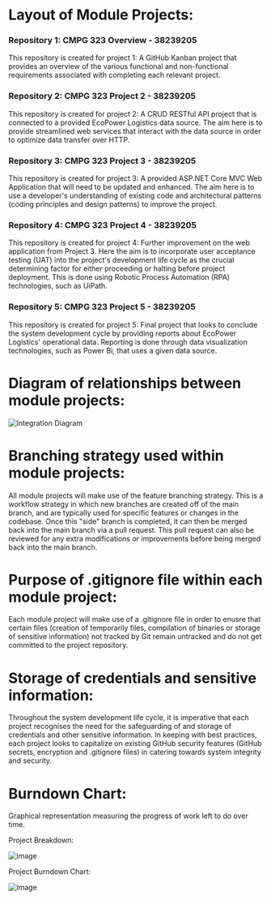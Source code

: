 # Layout of Module Projects:

### Repository 1: CMPG 323 Overview - 38239205

This repository is created for project 1:
A GitHub Kanban project that provides an overview of the various functional and non-functional requirements associated with completing each relevant project.

### Repository 2: CMPG 323 Project 2 - 38239205

This repository is created for project 2:
A CRUD RESTful API project that is connected to a provided EcoPower Logistics data source. The aim here is to provide streamlined web services that interact with the data source in order to optimize data transfer over HTTP.

### Repository 3: CMPG 323 Project 3 - 38239205

This repository is created for project 3:
A provided ASP.NET Core MVC Web Application that will need to be updated and enhanced. The aim here is to use a developer's understanding of existing code and architectural patterns (coding principles and design patterns) to improve the project.

### Repository 4: CMPG 323 Project 4 - 38239205

This repository is created for project 4:
Further improvement on the web application from Project 3. Here the aim is to incorporate user acceptance testing (UAT) into the project's development life cycle as the crucial determining factor for either proceeding or halting before project deployment. This is done using Robotic Process Automation (RPA) technologies, such as UiPath.

### Repository 5: CMPG 323 Project 5 - 38239205

This repository is created for project 5:
Final project that looks to conclude the system development cycle by providing reports about EcoPower Logistics' operational data. Reporting is done through data visualization technologies, such as Power Bi, that uses a given data source.

# Diagram of relationships between module projects:

![Integration Diagram](https://github.com/SambaRuba/CMPG-323-Overview---38239205/assets/111650084/9fc2a56a-a06c-428b-af36-333afa436dee)

# Branching strategy used within module projects:

All module projects will make use of the feature branching strategy. This is a workflow strategy in which new branches are created off of the main branch, and are typically used for specific features or changes in the codebase. Once this "side" branch is completed, it can then be merged back into the main branch via a pull request. This pull request can also be reviewed for any extra modifications or improvements before being merged back into the main branch.

# Purpose of .gitignore file within each module project:

Each module project will make use of a .gitignore file in order to enusre that certain files (creation of temporarily files, compilation of binaries or storage of sensitive information) not tracked by Git remain untracked and do not get committed to the project repository.

# Storage of credentials and sensitive information:

Throughout the system development life cycle, it is imperative that each project recognises the need for the safeguarding of and storage of credentials and other sensitive information. In keeping with best practices, each project looks to capitalize on existing GitHub security features (GitHub secrets, encryption and .gitignore files) in catering towards system integrity and security.

# Burndown Chart:

Graphical representation measuring the progress of work left to do over time.

Project Breakdown:							
					
![image](https://github.com/SambaRuba/CMPG-323-Overview---38239205/assets/111650084/53579bb2-89be-4d8d-9cba-dfa66dc22536)

Project Burndown Chart:

![image](https://github.com/SambaRuba/CMPG-323-Overview---38239205/assets/111650084/199d26dc-7ac6-490f-b6ef-86d74185844e)
